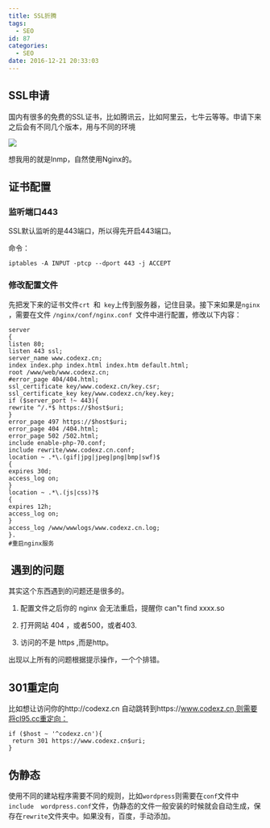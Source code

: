 ```yaml
---
title: SSL折腾
tags:
  - SEO
id: 87
categories:
  - SEO
date: 2016-12-21 20:33:03
---
```



## SSL申请

国内有很多的免费的SSL证书，比如腾讯云，比如阿里云，七牛云等等。申请下来之后会有不同几个版本，用与不同的环境

![](http://oic1wftgk.bkt.clouddn.com/wp-content/uploads/ssl1.png)

想我用的就是lnmp，自然使用Nginx的。

## 证书配置

### 监听端口443
SSL默认监听的是443端口，所以得先开启443端口。

命令：

	iptables -A INPUT -ptcp --dport 443 -j ACCEPT

### 修改配置文件
先把发下来的证书文件`crt `和` key`上传到服务器，记住目录。接下来如果是`nginx` ，需要在文件 `/nginx/conf/nginx.conf `文件中进行配置，修改以下内容：
	
	server
	{
	listen 80;
	listen 443 ssl;
	server_name www.codexz.cn;
	index index.php index.html index.htm default.html;
	root /www/web/www.codexz.cn;
	#error_page 404/404.html;
	ssl_certificate key/www.codexz.cn/key.csr;
	ssl_certificate_key key/www.codexz.cn/key.key;
	if ($server_port !~ 443){
	rewrite ^/.*$ https://$host$uri;
	}
	error_page 497 https://$host$uri;
	error_page 404 /404.html;
	error_page 502 /502.html;
	include enable-php-70.conf;
	include rewrite/www.codexz.cn.conf;
	location ~ .*\.(gif|jpg|jpeg|png|bmp|swf)$
	{
	expires 30d;
	access_log on;
	}
	location ~ .*\.(js|css)?$
	{
	expires 12h;
	access_log on;
	}
	access_log /www/wwwlogs/www.codexz.cn.log;
	}.
	#重启nginx服务


##  遇到的问题

其实这个东西遇到的问题还是很多的。

1. 配置文件之后你的 nginx 会无法重启，提醒你 can"t find xxxx.so

2. 打开网站 404 ，或者500，或者403.

3. 访问的不是 https ,而是http。

出现以上所有的问题根据提示操作，一个个排错。

## 301重定向

比如想让访问你的http://codexz.cn 自动跳转到https://www.codexz.cn,则需要将cl95.cc重定向：

	if ($host ~ '^codexz.cn'){
	 return 301 https://www.codexz.cn$uri;
	}

## 伪静态
使用不同的建站程序需要不同的规则，比如`wordpress`则需要在`conf`文件中`include  wordpress.conf`文件，伪静态的文件一般安装的时候就会自动生成，保存在`rewrite`文件夹中。如果没有，百度，手动添加。